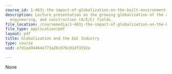 ```yaml
---
course_id: 1-463j-the-impact-of-globalization-on-the-built-environment-fall-2009
description: Lecture presentation on the growing globalization of the architecture,
  engineering, and construction (A/E/C) fields.
file_location: /coursemedia/1-463j-the-impact-of-globalization-on-the-built-environment-fall-2009/e7d1aa94464e773a20c87bc01df3192a_MIT1_463JF09_lec02.pdf
file_type: application/pdf
layout: pdf
title: Globalization and the E&C Industry
type: course
uid: e7d1aa94464e773a20c87bc01df3192a

---
```

None